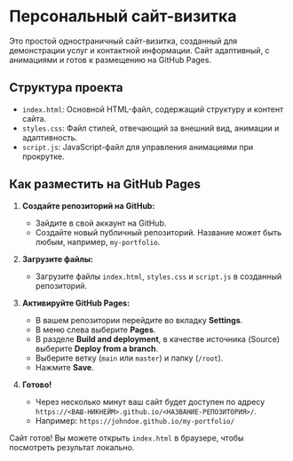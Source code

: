 # Персональный сайт-визитка

Это простой одностраничный сайт-визитка, созданный для демонстрации услуг и контактной информации. Сайт адаптивный, с анимациями и готов к размещению на GitHub Pages.

## Структура проекта

- `index.html`: Основной HTML-файл, содержащий структуру и контент сайта.
- `styles.css`: Файл стилей, отвечающий за внешний вид, анимации и адаптивность.
- `script.js`: JavaScript-файл для управления анимациями при прокрутке.

## Как разместить на GitHub Pages

1. **Создайте репозиторий на GitHub:**
   - Зайдите в свой аккаунт на GitHub.
   - Создайте новый публичный репозиторий. Название может быть любым, например, `my-portfolio`.

2. **Загрузите файлы:**
   - Загрузите файлы `index.html`, `styles.css` и `script.js` в созданный репозиторий.

3. **Активируйте GitHub Pages:**
   - В вашем репозитории перейдите во вкладку **Settings**.
   - В меню слева выберите **Pages**.
   - В разделе **Build and deployment**, в качестве источника (Source) выберите **Deploy from a branch**.
   - Выберите ветку (`main` или `master`) и папку (`/root`).
   - Нажмите **Save**.

4. **Готово!**
   - Через несколько минут ваш сайт будет доступен по адресу `https://<ВАШ-НИКНЕЙМ>.github.io/<НАЗВАНИЕ-РЕПОЗИТОРИЯ>/`.
   - Например: `https://johndoe.github.io/my-portfolio/`

Сайт готов! Вы можете открыть `index.html` в браузере, чтобы посмотреть результат локально.